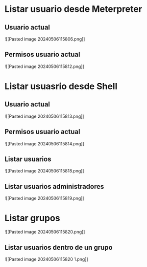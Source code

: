 
# Listar usuario desde Meterpreter
## Usuario actual
![[Pasted image 20240506115806.png]]

## Permisos usuario actual
![[Pasted image 20240506115812.png]]

# Listar usuasrio desde Shell

## Usuario actual
![[Pasted image 20240506115813.png]]

## Permisos usuario actual
![[Pasted image 20240506115814.png]]

## Listar usuarios
![[Pasted image 20240506115818.png]]

## Listar usuarios administradores
![[Pasted image 20240506115819.png]]

# Listar grupos
![[Pasted image 20240506115820.png]]

## Listar usuarios dentro de un grupo
![[Pasted image 20240506115820 1.png]]